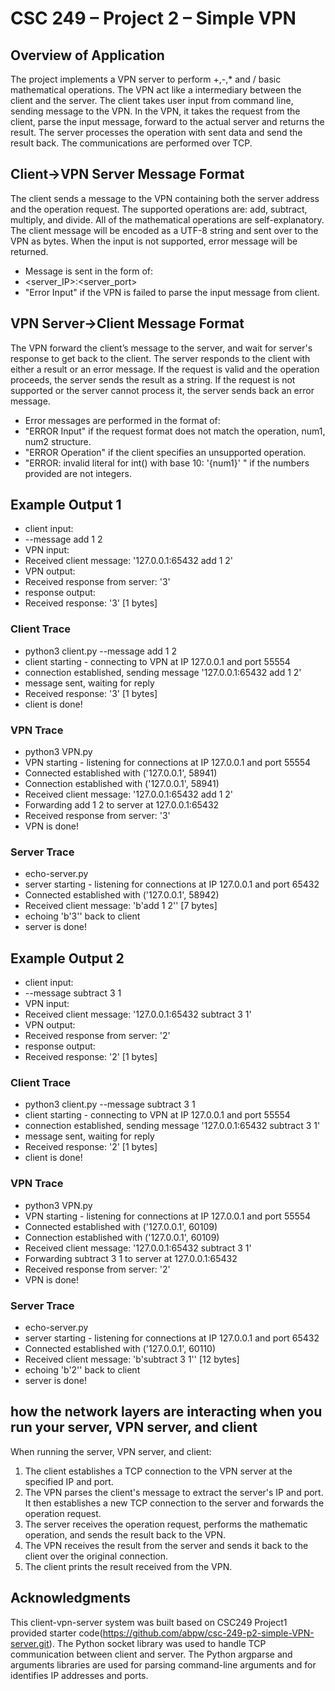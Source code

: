 # CSC 249 – Project 2 – Simple VPN

## Overview of Application
The project implements a VPN server to perform +,-,* and / basic mathematical operations. The VPN act like a intermediary between the client and the server. The client takes user input from command line, sending message to the VPN. In the VPN, it takes the request from the client, parse the input message, forward to the actual server and returns the result. The server processes the operation with sent data and send the result back. The communications are performed over TCP.

## Client->VPN Server Message Format
The client sends a message to the VPN containing both the server address and the operation request. The supported operations are: add, subtract, multiply, and divide. All of the mathematical operations are self-explanatory. The client message will be encoded as a UTF-8 string and sent over to the VPN as bytes. When the input is not supported, error message will be returned.

* Message is sent in the form of:
* <server_IP>:<server_port> <operation> <operand1> <operand2>
* "Error Input" if the VPN is failed to parse the input message from client.

## VPN Server->Client Message Format
The VPN forward the client’s message to the server, and wait for server's response to get back to the client. The server responds to the client with either a result or an error message. If the request is valid and the operation proceeds, the server sends the result as a string. If the request is not supported or the server cannot process it, the server sends back an error message. 
* Error messages are performed in the format of:
* "ERROR Input" if the request format does not match the operation, num1, num2 structure.
* "ERROR Operation" if the client specifies an unsupported operation.
* "ERROR: invalid literal for int() with base 10: '{num1}' " if the numbers provided are not integers.

## Example Output 1
* client input: 
* --message add 1 2
* VPN input:
* Received client message: '127.0.0.1:65432 add 1 2'
* VPN output:
* Received response from server: '3'
* response output:
* Received response: '3' [1 bytes]
### Client Trace
* python3 client.py --message add 1 2
* client starting - connecting to VPN at IP 127.0.0.1 and port 55554
* connection established, sending message '127.0.0.1:65432 add 1 2'
* message sent, waiting for reply
* Received response: '3' [1 bytes]
* client is done!
### VPN Trace
* python3 VPN.py
* VPN starting - listening for connections at IP 127.0.0.1 and port 55554
* Connected established with ('127.0.0.1', 58941)
* Connection established with ('127.0.0.1', 58941)
* Received client message: '127.0.0.1:65432 add 1 2'
* Forwarding add 1 2 to server at 127.0.0.1:65432
* Received response from server: '3'
* VPN is done!
### Server Trace
* echo-server.py
* server starting - listening for connections at IP 127.0.0.1 and port 65432
* Connected established with ('127.0.0.1', 58942)
* Received client message: 'b'add 1 2'' [7 bytes]
* echoing 'b'3'' back to client
* server is done!

## Example Output 2
* client input: 
* --message subtract 3 1
* VPN input:
* Received client message: '127.0.0.1:65432 subtract 3 1'
* VPN output:
* Received response from server: '2'
* response output:
* Received response: '2' [1 bytes]

### Client Trace
* python3 client.py --message subtract 3 1
* client starting - connecting to VPN at IP 127.0.0.1 and port 55554
* connection established, sending message '127.0.0.1:65432 subtract 3 1'
* message sent, waiting for reply
* Received response: '2' [1 bytes]
* client is done!
### VPN Trace
* python3 VPN.py
* VPN starting - listening for connections at IP 127.0.0.1 and port 55554
* Connected established with ('127.0.0.1', 60109)
* Connection established with ('127.0.0.1', 60109)
* Received client message: '127.0.0.1:65432 subtract 3 1'
* Forwarding subtract 3 1 to server at 127.0.0.1:65432
* Received response from server: '2'
* VPN is done!
### Server Trace
* echo-server.py
* server starting - listening for connections at IP 127.0.0.1 and port 65432
* Connected established with ('127.0.0.1', 60110)
* Received client message: 'b'subtract 3 1'' [12 bytes]
* echoing 'b'2'' back to client
* server is done!

## how the network layers are interacting when you run your server, VPN server, and client
When running the server, VPN server, and client:

1. The client establishes a TCP connection to the VPN server at the specified IP and port. 
2. The VPN parses the client's message to extract the server's IP and port. It then establishes a new TCP connection to the server and forwards the operation request.
3. The server receives the operation request, performs the mathematic operation, and sends the result back to the VPN.
4. The VPN receives the result from the server and sends it back to the client over the original connection.
5. The client prints the result received from the VPN.

## Acknowledgments
This client-vpn-server system was built based on CSC249 Project1 provided starter code(https://github.com/abpw/csc-249-p2-simple-VPN-server.git). The Python socket library was used to handle TCP communication between client and server. The Python argparse and arguments libraries are used for parsing command-line arguments and for identifies IP addresses and ports.